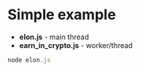 # Simple example

- **elon.js** - main thread
- **earn_in_crypto.js** - worker/thread

```js
node elon.js
```

